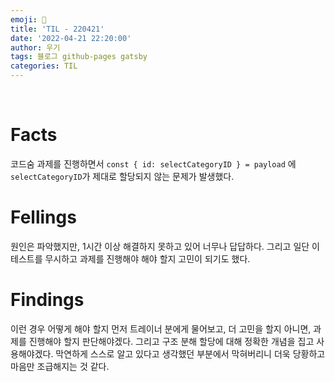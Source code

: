```yaml
---
emoji: 🤔
title: 'TIL - 220421'
date: '2022-04-21 22:20:00'
author: 우기
tags: 블로그 github-pages gatsby
categories: TIL
---
```


<br>

# Facts
코드숨 과제를 진행하면서 `const { id: selectCategoryID } = payload` 에 `selectCategoryID`가 제대로 할당되지 않는 문제가 발생했다.

# Fellings
원인은 파악했지만, 1시간 이상 해결하지 못하고 있어 너무나 답답하다. 그리고 일단 이 테스트를 무시하고 과제를 진행해야 해야 할지 고민이 되기도 했다.

# Findings
이런 경우 어떻게 해야 할지 먼저 트레이너 분에게 물어보고, 더 고민을 할지 아니면, 과제를 진행해야 할지 판단해야겠다.
그리고 구조 분해 할당에 대해 정확한 개념을 집고 사용해야겠다. 막연하게 스스로 알고 있다고 생각했던 부분에서 막혀버리니 더욱 당황하고 마음만 조급해지는 것 같다.

<br>
